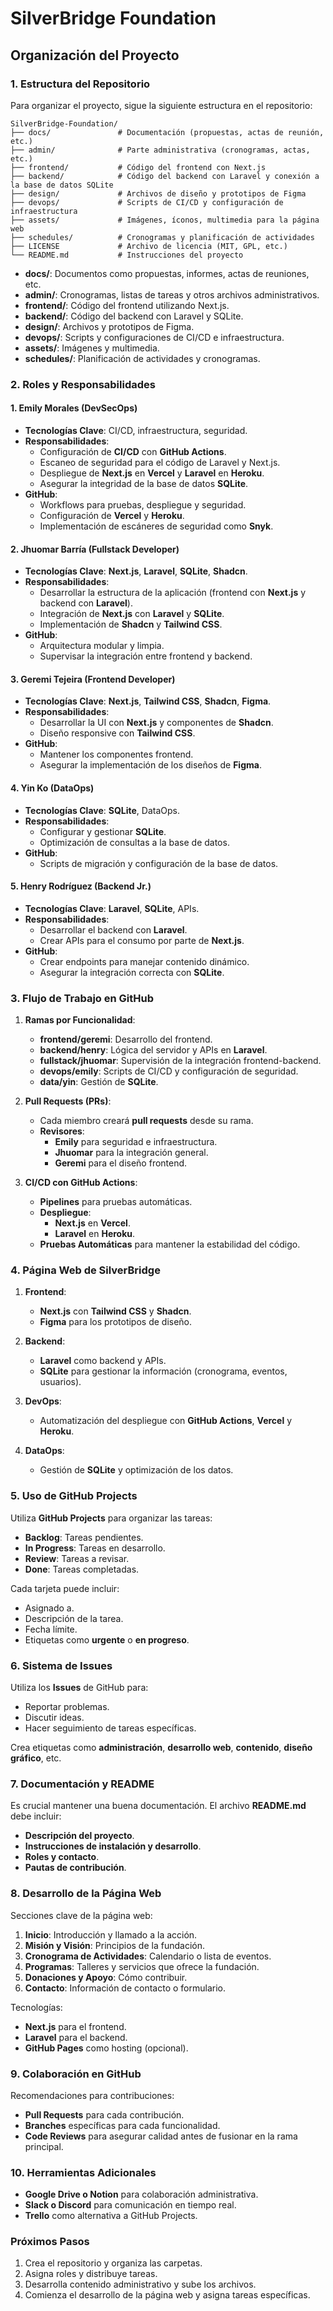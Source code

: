 # SilverBridge Foundation

## Organización del Proyecto

### 1. Estructura del Repositorio

Para organizar el proyecto, sigue la siguiente estructura en el repositorio:

```plaintext
SilverBridge-Foundation/
├── docs/               # Documentación (propuestas, actas de reunión, etc.)
├── admin/              # Parte administrativa (cronogramas, actas, etc.)
├── frontend/           # Código del frontend con Next.js
├── backend/            # Código del backend con Laravel y conexión a la base de datos SQLite
├── design/             # Archivos de diseño y prototipos de Figma
├── devops/             # Scripts de CI/CD y configuración de infraestructura
├── assets/             # Imágenes, íconos, multimedia para la página web
├── schedules/          # Cronogramas y planificación de actividades
├── LICENSE             # Archivo de licencia (MIT, GPL, etc.)
└── README.md           # Instrucciones del proyecto
```

- **docs/**: Documentos como propuestas, informes, actas de reuniones, etc.
- **admin/**: Cronogramas, listas de tareas y otros archivos administrativos.
- **frontend/**: Código del frontend utilizando Next.js.
- **backend/**: Código del backend con Laravel y SQLite.
- **design/**: Archivos y prototipos de Figma.
- **devops/**: Scripts y configuraciones de CI/CD e infraestructura.
- **assets/**: Imágenes y multimedia.
- **schedules/**: Planificación de actividades y cronogramas.

### 2. Roles y Responsabilidades

#### 1. **Emily Morales (DevSecOps)**
   - **Tecnologías Clave**: CI/CD, infraestructura, seguridad.
   - **Responsabilidades**:
     - Configuración de **CI/CD** con **GitHub Actions**.
     - Escaneo de seguridad para el código de Laravel y Next.js.
     - Despliegue de **Next.js** en **Vercel** y **Laravel** en **Heroku**.
     - Asegurar la integridad de la base de datos **SQLite**.
   - **GitHub**:
     - Workflows para pruebas, despliegue y seguridad.
     - Configuración de **Vercel** y **Heroku**.
     - Implementación de escáneres de seguridad como **Snyk**.

#### 2. **Jhuomar Barría (Fullstack Developer)**
   - **Tecnologías Clave**: **Next.js**, **Laravel**, **SQLite**, **Shadcn**.
   - **Responsabilidades**:
     - Desarrollar la estructura de la aplicación (frontend con **Next.js** y backend con **Laravel**).
     - Integración de **Next.js** con **Laravel** y **SQLite**.
     - Implementación de **Shadcn** y **Tailwind CSS**.
   - **GitHub**:
     - Arquitectura modular y limpia.
     - Supervisar la integración entre frontend y backend.

#### 3. **Geremi Tejeira (Frontend Developer)**
   - **Tecnologías Clave**: **Next.js**, **Tailwind CSS**, **Shadcn**, **Figma**.
   - **Responsabilidades**:
     - Desarrollar la UI con **Next.js** y componentes de **Shadcn**.
     - Diseño responsive con **Tailwind CSS**.
   - **GitHub**:
     - Mantener los componentes frontend.
     - Asegurar la implementación de los diseños de **Figma**.

#### 4. **Yin Ko (DataOps)**
   - **Tecnologías Clave**: **SQLite**, DataOps.
   - **Responsabilidades**:
     - Configurar y gestionar **SQLite**.
     - Optimización de consultas a la base de datos.
   - **GitHub**:
     - Scripts de migración y configuración de la base de datos.

#### 5. **Henry Rodríguez (Backend Jr.)**
   - **Tecnologías Clave**: **Laravel**, **SQLite**, APIs.
   - **Responsabilidades**:
     - Desarrollar el backend con **Laravel**.
     - Crear APIs para el consumo por parte de **Next.js**.
   - **GitHub**:
     - Crear endpoints para manejar contenido dinámico.
     - Asegurar la integración correcta con **SQLite**.

### 3. Flujo de Trabajo en GitHub

1. **Ramas por Funcionalidad**:
   - **frontend/geremi**: Desarrollo del frontend.
   - **backend/henry**: Lógica del servidor y APIs en **Laravel**.
   - **fullstack/jhuomar**: Supervisión de la integración frontend-backend.
   - **devops/emily**: Scripts de CI/CD y configuración de seguridad.
   - **data/yin**: Gestión de **SQLite**.

2. **Pull Requests (PRs)**:
   - Cada miembro creará **pull requests** desde su rama.
   - **Revisores**:
     - **Emily** para seguridad e infraestructura.
     - **Jhuomar** para la integración general.
     - **Geremi** para el diseño frontend.

3. **CI/CD con GitHub Actions**:
   - **Pipelines** para pruebas automáticas.
   - **Despliegue**:
     - **Next.js** en **Vercel**.
     - **Laravel** en **Heroku**.
   - **Pruebas Automáticas** para mantener la estabilidad del código.

### 4. Página Web de SilverBridge

1. **Frontend**:
   - **Next.js** con **Tailwind CSS** y **Shadcn**.
   - **Figma** para los prototipos de diseño.

2. **Backend**:
   - **Laravel** como backend y APIs.
   - **SQLite** para gestionar la información (cronograma, eventos, usuarios).

3. **DevOps**:
   - Automatización del despliegue con **GitHub Actions**, **Vercel** y **Heroku**.

4. **DataOps**:
   - Gestión de **SQLite** y optimización de los datos.

### 5. Uso de GitHub Projects

Utiliza **GitHub Projects** para organizar las tareas:

- **Backlog**: Tareas pendientes.
- **In Progress**: Tareas en desarrollo.
- **Review**: Tareas a revisar.
- **Done**: Tareas completadas.

Cada tarjeta puede incluir:
- Asignado a.
- Descripción de la tarea.
- Fecha límite.
- Etiquetas como **urgente** o **en progreso**.

### 6. Sistema de Issues

Utiliza los **Issues** de GitHub para:

- Reportar problemas.
- Discutir ideas.
- Hacer seguimiento de tareas específicas.

Crea etiquetas como **administración**, **desarrollo web**, **contenido**, **diseño gráfico**, etc.

### 7. Documentación y README

Es crucial mantener una buena documentación. El archivo **README.md** debe incluir:

- **Descripción del proyecto**.
- **Instrucciones de instalación y desarrollo**.
- **Roles y contacto**.
- **Pautas de contribución**.

### 8. Desarrollo de la Página Web

Secciones clave de la página web:

1. **Inicio**: Introducción y llamado a la acción.
2. **Misión y Visión**: Principios de la fundación.
3. **Cronograma de Actividades**: Calendario o lista de eventos.
4. **Programas**: Talleres y servicios que ofrece la fundación.
5. **Donaciones y Apoyo**: Cómo contribuir.
6. **Contacto**: Información de contacto o formulario.

Tecnologías:

- **Next.js** para el frontend.
- **Laravel** para el backend.
- **GitHub Pages** como hosting (opcional).

### 9. Colaboración en GitHub

Recomendaciones para contribuciones:

- **Pull Requests** para cada contribución.
- **Branches** específicas para cada funcionalidad.
- **Code Reviews** para asegurar calidad antes de fusionar en la rama principal.

### 10. Herramientas Adicionales

- **Google Drive o Notion** para colaboración administrativa.
- **Slack o Discord** para comunicación en tiempo real.
- **Trello** como alternativa a GitHub Projects.

### Próximos Pasos

1. Crea el repositorio y organiza las carpetas.
2. Asigna roles y distribuye tareas.
3. Desarrolla contenido administrativo y sube los archivos.
4. Comienza el desarrollo de la página web y asigna tareas específicas.
```

